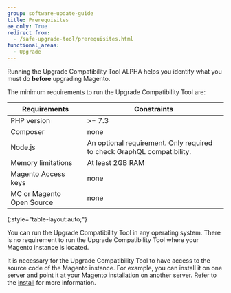 ```yaml
---
group: software-update-guide
title: Prerequisites
ee_only: True
redirect from:
  - /safe-upgrade-tool/prerequisites.html
functional_areas:
  - Upgrade
---
```


Running the Upgrade Compatibility Tool ALPHA helps you identify what you must do **before** upgrading Magento.

The minimum requirements to run the Upgrade Compatibility Tool are:

| **Requirements** | **Constraints** |
|----------------|-----------------|
| PHP version| >= 7.3 |
| Composer | none |
| Node.js | An optional requirement. Only required to check GraphQL compatibility. |
| Memory limitations | At least 2GB RAM |
| Magento Access keys | none |
| MC or Magento Open Source | none |
{:style="table-layout:auto;"}

You can run the Upgrade Compatibility Tool in any operating system. There is no requirement to run the Upgrade Compatibility Tool where your Magento instance is located.

It is necessary for the Upgrade Compatibility Tool to have access to the source code of the Magento instance. For example, you can install it on one server and point it at your Magento installation on another server. Refer to the [install]({{site.baseurl}}/upgrade-compatibility-tool/install.html#install) for more information.
